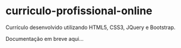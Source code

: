 # curriculo-profissional-online
Currículo desenvolvido utilizando HTML5, CSS3, JQuery e Bootstrap.

Documentação em breve aqui...
